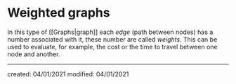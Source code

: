 # Weighted graphs
In this type of [[Graphs|graph]] each *edge* (path between nodes) has a number associated with it, these number are called *weights*. This can be used to evaluate, for example, the cost or the time to travel between one node and another. 

---

created: 04/01/2021
modified: 04/01/2021